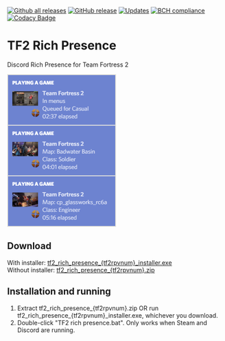 [![Github all releases](https://img.shields.io/github/downloads/Kataiser/tf2-rich-presence/total.svg)](https://GitHub.com/Kataiser/tf2-rich-presence/releases/)
[![GitHub release](https://img.shields.io/github/release/Kataiser/tf2-rich-presence.svg)](https://GitHub.com/Kataiser/tf2-rich-presence/releases/)
[![Updates](https://pyup.io/repos/github/Kataiser/tf2-rich-presence/shield.svg)](https://pyup.io/repos/github/Kataiser/tf2-rich-presence/)
[![BCH compliance](https://bettercodehub.com/edge/badge/Kataiser/tf2-rich-presence?branch=master)](https://bettercodehub.com/)
[![Codacy Badge](https://api.codacy.com/project/badge/Grade/18a048d3a05e4815b247d886abef575f)](https://www.codacy.com/app/Kataiser/tf2-rich-presence?utm_source=github.com&amp;utm_medium=referral&amp;utm_content=Kataiser/tf2-rich-presence&amp;utm_campaign=Badge_Grade)

# TF2 Rich Presence
Discord Rich Presence for Team Fortress 2

![Preview image](preview.png)

## Download
With installer: [tf2_rich_presence_{tf2rpvnum}_installer.exe](https://github.com/Kataiser/tf2-rich-presence/releases/download/{tf2rpvnum}/tf2_rich_presence_{tf2rpvnum}_installer.exe)  
Without installer: [tf2_rich_presence_{tf2rpvnum}.zip](https://github.com/Kataiser/tf2-rich-presence/releases/download/{tf2rpvnum}/tf2_rich_presence_{tf2rpvnum}.zip)

## Installation and running
1. Extract tf2_rich_presence_{tf2rpvnum}.zip OR run tf2_rich_presence_{tf2rpvnum}_installer.exe, whichever you download.
2. Double-click "TF2 rich presence.bat". Only works when Steam and Discord are running.